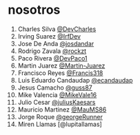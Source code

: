 # nosotros

1. Charles Silva [@DevCharles](https://github.com/devCharles)
2. Irving Suarez [@IrfDev](https://github.com/IrfDev)
3. Jose De Anda [@josdandar](https://github.com/Josdandar)
4. Rodrigo Zavala [@rockzt](https://github.com/rockzt)
5. Paco Rivera [@DevPaco1](https://github.com/DevPaco1)
6. Martin Juarez [@Martin-Juarez](https://github.com/Martin-Juarez)
7. Francisco Reyes [@Francis318](https://github.com/Francis318)
8. Luis Eduardo Candaudap [@ecandaudap](https://github.com/ecandaudap)
9. Jesus Camacho [@guss87](https://github.com/guss87)  
10. Mike Valencia [@MikeVale16](https://github.com/MikeVale16)
11. Julio Cesar [@juliusKaesars](https://github.com/juliusKaesars)
12. Mauricio Martinez [@MauMS86](https://github.com/MauMS86)
13. Jorge Roque [@georgeRunner](https://github.com/GeorgeRunner)
14. Miren Llamas [@lupitallamas]